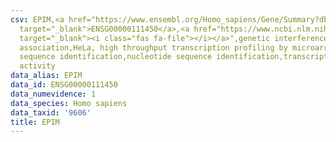 ```yaml
---
csv: EPIM,<a href="https://www.ensembl.org/Homo_sapiens/Gene/Summary?db=core;g=ENSG00000111450"
  target="_blank">ENSG00000111450</a>,<a href="https://www.ncbi.nlm.nih.gov/pubmed/17216044"
  target="_blank"><i class="fas fa-file"></i></a>",genetic interference,functional
  association,HeLa, high throughput transcription profiling by microarray,nucleotide
  sequence identification,nucleotide sequence identification,transcriptional regulation,down-regulates
  activity
data_alias: EPIM
data_id: ENSG00000111450
data_numevidence: 1
data_species: Homo sapiens
data_taxid: '9606'
title: EPIM
---
```

